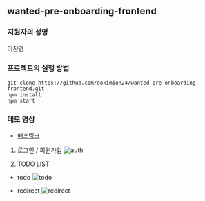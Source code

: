 

## wanted-pre-onboarding-frontend

### 지원자의 성명
이찬영

### 프로젝트의 실행 방법
```
git clone https://github.com/dokimion24/wanted-pre-onboarding-frontend.git
npm install
npm start
```

### 데모 영상
- [배포링크](https://wanted-pre-onboarding-frontend-tan-nine.vercel.app/)



1. 로그인 / 회원가입
![auth](https://github.com/dokimion24/wanted-pre-onboarding-frontend/assets/92348492/a4439696-2b87-46fe-bb52-cc43fde0607b)



2. TODO LIST
- todo
![todo](https://github.com/dokimion24/wanted-pre-onboarding-frontend/assets/92348492/0d43c7f0-5b2f-4b8b-aa7c-0196dbf37a1d)


- redirect
![redirect](https://github.com/dokimion24/wanted-pre-onboarding-frontend/assets/92348492/43899758-4ebb-46f2-a460-06de13efac6a)

